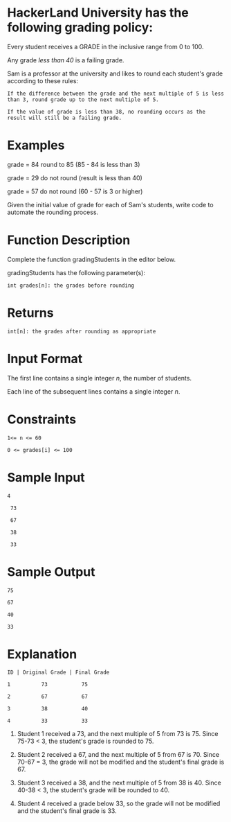 # HackerLand University has the following grading policy:

Every student receives a GRADE in the inclusive range from 0 to 100.

Any  grade *less than 40* is a failing grade.

Sam is a professor at the university and likes to round each student's grade according to these rules:

    If the difference between the grade and the next multiple of 5 is less than 3, round grade up to the next multiple of 5.

    If the value of grade is less than 38, no rounding occurs as the result will still be a failing grade.


# Examples

 grade = 84 round to 85 (85 - 84 is less than 3)

 grade = 29 do not round (result is less than 40)

 grade = 57 do not round (60 - 57 is 3 or higher)


Given the initial value of grade for each of Sam's  students, write code to automate the rounding process.


# Function Description

Complete the function gradingStudents in the editor below.

gradingStudents has the following parameter(s):

    int grades[n]: the grades before rounding


# Returns

    int[n]: the grades after rounding as appropriate


# Input Format

The first line contains a single integer *n*, the number of students.

Each line of the subsequent lines contains a single integer *n*.

# Constraints

    1<= n <= 60

    0 <= grades[i] <= 100


# Sample Input

    4

     73

     67

     38

     33


# Sample Output

    75

    67

    40

    33


# Explanation

    ID | Original Grade | Final Grade

    1          73           75           

    2          67           67

    3          38           40

    4          33           33



1. Student 1 received a 73, and the next multiple of 5 from 73 is 75. Since 75-73 < 3, the student's grade is rounded to 75.

2. Student 2 received a 67, and the next multiple of 5 from 67 is 70. Since 70-67 = 3, the grade will not be modified and the student's final grade is 67.

3. Student 3 received a 38, and the next multiple of 5 from 38 is 40. Since 40-38 < 3, the student's grade will be rounded to 40.

4. Student 4 received a grade below 33, so the grade will not be modified and the student's final grade is 33.